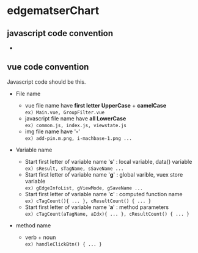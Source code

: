 # edgematserChart

## javascript code convention
- 
## vue code convention
Javascript code should be this.

- File name
    - vue file name have **first letter UpperCase** + **camelCase**<br>
    ```ex) Main.vue, GroupFilter.vue```
    - javascript file name have **all LowerCase**<br>
    ```ex) common.js, index.js, viewstate.js```
    - img file name have '**-**'<br>
    ```ex) add-pin.m.png, i-machbase-1.png ...```
- Variable name
    - Start first letter of variable name '**s**' : local variable, data() variable<br>
        ```ex) sResult, sTagName, sSaveName ...```
    - Start first letter of variable name '**g**' : global varible, vuex store variable<br>
        ```ex) gEdgeInfoList, gViewMode, gSaveName ...```
    - Start first letter of variable name '**c**' : computed function name<br>
        ```ex) cTagCount(){ ... }, cResultCount() { ... }```
    - Start first letter of variable name '**a**' : method parameters <br>
        ```ex) cTagCount(aTagName, aIdx){ ... }, cResultCount() { ... }```
    

- method name
    - verb + noun<br>
    ```ex) handleClickBtn() { ... }```
